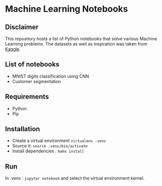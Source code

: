 # Machine Learning Notebooks

## Disclaimer

This repository hosts a list of Python notebooks that solve various Machine Learning problems. The datasets as well as inspiration was taken from [Kaggle](https://www.kaggle.com/).

## List of notebooks

- MNIST digits classification using CNN
- Customer segmentation


## Requirements
- Python
- Pip

## Installation
 - Create a virtual environment `virtualenv .venv`
 - Source it: `source .venv/bin/activate`
 - Install dependencies : `make install`

## Run 
In .venv : `jupyter notebook` and select the virtual environment kernel.
